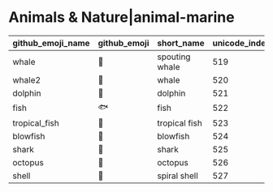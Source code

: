# Animals & Nature|animal-marine

|github_emoji_name|github_emoji|short_name|unicode_index|
|---|---|---|---|
|whale|:whale:|spouting whale|519|
|whale2|:whale2:|whale|520|
|dolphin|:dolphin:|dolphin|521|
|fish|:fish:|fish|522|
|tropical_fish|:tropical_fish:|tropical fish|523|
|blowfish|:blowfish:|blowfish|524|
|shark|:shark:|shark|525|
|octopus|:octopus:|octopus|526|
|shell|:shell:|spiral shell|527|
